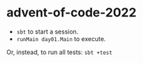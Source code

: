 # advent-of-code-2022

- `sbt` to start a session.
- `runMain day01.Main` to execute.

Or, instead, to run all tests: `sbt +test`